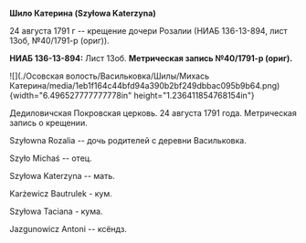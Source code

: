 **Шило Катерина (Szyłowa Katerzyna)**

24 августа 1791 г -- крещение дочери Розалии (НИАБ 136-13-894, лист
13об, №40/1791-р (ориг)).

**НИАБ 136-13-894:** Лист 13об. **Метрическая запись №40/1791-р
(ориг).**

![](./Осовская волость/Васильковка/Шилы/Михась Катерина/media/1eb1f164c44bfd94a390b2bf249dbbac095b9b64.png){width="6.496527777777778in"
height="1.236411854768154in"}

Дедиловичская Покровская церковь. 24 августа 1791 года. Метрическая
запись о крещении.

Szyłowna Rozalia -- дочь родителей с деревни Васильковка.

Szyło Michaś -- отец.

Szyłowa Katerzyna -- мать.

Karżewicz Bautrulek - кум.

Szyłowa Taciana - кума.

Jazgunowicz Antoni -- ксёндз.
